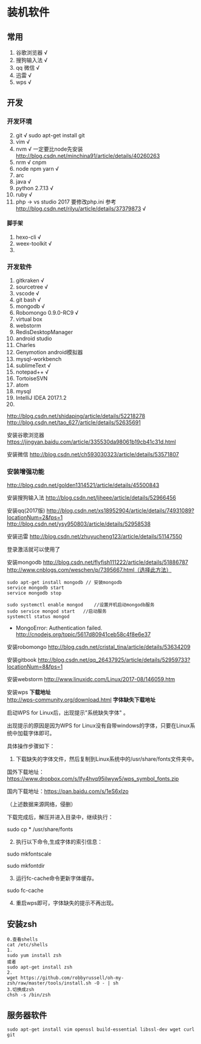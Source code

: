# 装机软件

## 常用
1. 谷歌浏览器 √
13. 搜狗输入法 √
4. qq 微信 √
9. 迅雷 √
11. wps √

## 开发

### 开发环境 
2. git √  sudo apt-get install git
1. vim √ 
1. nvm √ 一定要比node先安装  http://blog.csdn.net/minchina91/article/details/40260263
1. nrm √ cnpm
2. node npm yarn √
3. arc
4. java √
5. python 2.7.13 √
6. ruby √
7. php -> vs studio 2017 要修改php.ini 参考 http://blog.csdn.net/rilyu/article/details/37379873 √ 

#### 脚手架
1. hexo-cli √
2. weex-toolkit √
3. 





### 开发软件

1. gitkraken √
2. sourcetree √
3. vscode √
5. git bash √
6. mongodb √
7. Robomongo 0.9.0-RC9 √
8. virtual box
9. webstorm
10. RedisDesktopManager
11. android studio
12. Charles
13. Genymotion   android模拟器
14. mysql-workbench
15. sublimeText √
16. notepad++ √
17. TortoiseSVN
18. atom
19. mysql
20. IntelliJ IDEA 2017.1.2
21. 


http://blog.csdn.net/shidaping/article/details/52218278
http://blog.csdn.net/tao_627/article/details/52635691

安装谷歌浏览器
https://jingyan.baidu.com/article/335530da98061b19cb41c31d.html

安装微信
http://blog.csdn.net/ch593030323/article/details/53571807

<!--more-->
### 安装增强功能
http://blog.csdn.net/golden1314521/article/details/45500843

安装搜狗输入法
http://blog.csdn.net/ljheee/article/details/52966456



安装qq(2017版)
http://blog.csdn.net/xs18952904/article/details/74931089?locationNum=2&fps=1
http://blog.csdn.net/ysy950803/article/details/52958538


安装迅雷
http://blog.csdn.net/zhuyucheng123/article/details/51147550

登录激活就可以使用了

安装mongodb
http://blog.csdn.net/flyfish111222/article/details/51886787
http://www.cnblogs.com/weschen/p/7395667.html（选择此方法）
```
sudo apt-get install mongodb // 安装mongodb
service mongodb start
service mongodb stop
```
```
sudo systemctl enable mongod    //设置开机启动mongodb服务
sudo service mongod start   //启动服务
systemctl status mongod

```

- MongoError: Authentication failed.
http://cnodejs.org/topic/5617d80941ceb58c4f8e6e37



安装robomongo
http://blog.csdn.net/cristal_tina/article/details/53634209


安装gitbook
http://blog.csdn.net/qq_26437925/article/details/52959733?locationNum=8&fps=1

安装webstorm
http://www.linuxidc.com/Linux/2017-08/146059.htm


安装wps
**下载地址**   
 http://wps-community.org/download.html
**字体缺失下载地址**

启动WPS for Linux后，出现提示"系统缺失字体" 。

出现提示的原因是因为WPS for Linux没有自带windows的字体，只要在Linux系统中加载字体即可。

具体操作步骤如下：

1. 下载缺失的字体文件，然后复制到Linux系统中的/usr/share/fonts文件夹中。

国外下载地址：https://www.dropbox.com/s/lfy4hvq95ilwyw5/wps_symbol_fonts.zip

国内下载地址：https://pan.baidu.com/s/1eS6xIzo

（上述数据来源网络，侵删）

下载完成后，解压并进入目录中，继续执行：

sudo cp * /usr/share/fonts

2. 执行以下命令,生成字体的索引信息：

sudo mkfontscale

sudo mkfontdir

3. 运行fc-cache命令更新字体缓存。

sudo fc-cache

4. 重启wps即可，字体缺失的提示不再出现。


## 安装zsh

```
0.查看shells
cat /etc/shells
1.
sudo yum install zsh
或者
sudo apt-get install zsh
2.
wget https://github.com/robbyrussell/oh-my-zsh/raw/master/tools/install.sh -O - | sh
3.切换成zsh
chsh -s /bin/zsh
```


## 服务器软件
```
sudo apt-get install vim openssl build-essential libssl-dev wget curl git 
```